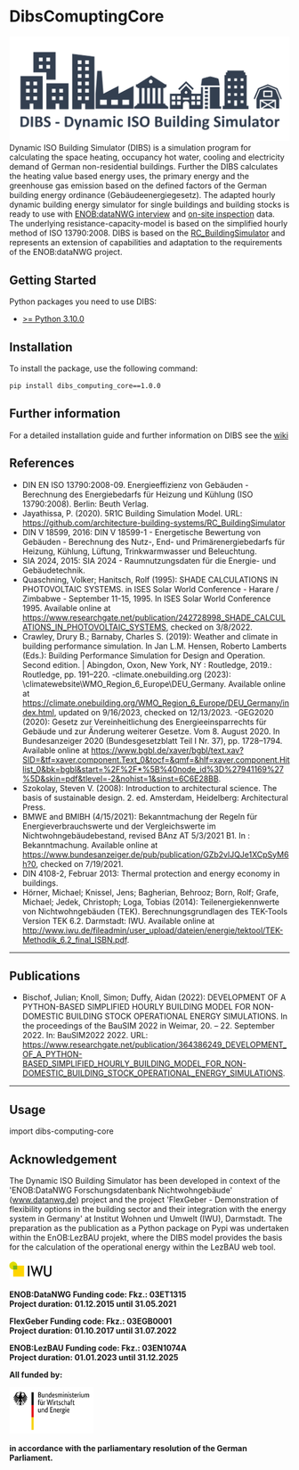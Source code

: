 # DibsComuptingCore
![DIBS_Logo](src/img/DIBS_Logo.png)
Dynamic ISO Building Simulator (DIBS) is a simulation program for calculating the space heating, occupancy hot water, cooling and electricity demand of German non-residential buildings. Further the DIBS calculates the heating value based energy uses, the primary energy and the greenhouse gas emission based on the defined factors of the German building energy ordinance (Gebäudeenergiegesetz). The adapted hourly dynamic building energy simulator for single buildings and building stocks is ready to use with [ENOB:dataNWG interview](https://www.datanwg.de/stichprobenerhebung/breitenerhebung) and [on-site inspection](https://www.datanwg.de/stichprobenerhebung/tiefenerhebung) data. The underlying resistance-capacity-model is based on the simplified hourly method of ISO 13790:2008. DIBS is based on the [RC_BuildingSimulator](https://github.com/architecture-building-systems/RC_BuildingSimulator) and represents an extension of capabilities and adaptation to the requirements of the ENOB:dataNWG project.

## Getting Started

Python packages you need to use DIBS:
- [>= Python 3.10.0](https://www.python.org/)

## Installation
To install the package, use the following command:

```bash
pip install dibs_computing_core==1.0.0
```

## Further information

For a detailed installation guide and further information on DIBS see the [wiki](https://github.com/IWUGERMANY/DibsCLI/wiki)

## References
- DIN EN ISO 13790:2008-09. Energieeffizienz von Gebäuden - Berechnung des Energiebedarfs für Heizung und Kühlung (ISO 13790:2008). Berlin: Beuth Verlag.
- Jayathissa, P. (2020). 5R1C Building Simulation Model. URL: https://github.com/architecture-building-systems/RC_BuildingSimulator  
- DIN V 18599, 2016: DIN V 18599-1 - Energetische Bewertung von Gebäuden - Berechnung des Nutz-, End- und Primärenergiebedarfs für Heizung, Kühlung, Lüftung, Trinkwarmwasser und Beleuchtung.
- SIA 2024, 2015: SIA 2024 - Raumnutzungsdaten für die Energie- und Gebäudetechnik.
- Quaschning, Volker; Hanitsch, Rolf (1995): SHADE CALCULATIONS IN PHOTOVOLTAIC SYSTEMS. in ISES Solar World Conference - Harare / Zimbabwe - September 11-15, 1995. In ISES Solar World Conference 1995. Available online at https://www.researchgate.net/publication/242728998_SHADE_CALCULATIONS_IN_PHOTOVOLTAIC_SYSTEMS, checked on 3/8/2022.
- Crawley, Drury B.; Barnaby, Charles S. (2019): Weather and climate in building performance simulation. In Jan L.M. Hensen, Roberto Lamberts (Eds.): Building Performance Simulation for Design and Operation. Second edition. | Abingdon, Oxon, New York, NY : Routledge, 2019.: Routledge, pp. 191–220.
-climate.onebuilding.org (2023): \climatewebsite\WMO_Region_6_Europe\DEU_Germany. Available online at https://climate.onebuilding.org/WMO_Region_6_Europe/DEU_Germany/index.html, updated on 9/16/2023, checked on 12/13/2023.
-GEG2020 (2020): Gesetz zur Vereinheitlichung des Energieeinsparrechts für Gebäude und zur Änderung weiterer Gesetze. Vom 8. August 2020. In Bundesanzeiger 2020 (Bundesgesetzblatt Teil I Nr. 37), pp. 1728–1794. Available online at https://www.bgbl.de/xaver/bgbl/text.xav?SID=&tf=xaver.component.Text_0&tocf=&qmf=&hlf=xaver.component.Hitlist_0&bk=bgbl&start=%2F%2F*%5B%40node_id%3D%27941169%27%5D&skin=pdf&tlevel=-2&nohist=1&sinst=6C6E28BB.
- Szokolay, Steven V. (2008): Introduction to architectural science. The basis of sustainable design. 2. ed. Amsterdam, Heidelberg: Architectural Press.
- BMWE and BMIBH (4/15/2021): Bekanntmachung der Regeln für Energieverbrauchswerte und der Vergleichswerte im Nichtwohngebäudebestand, revised BAnz AT 5/3/2021 B1. In : Bekanntmachung. Available online at https://www.bundesanzeiger.de/pub/publication/GZb2vlJQJe1XCpSyM6h?0, checked on 7/19/2021.
- DIN 4108-2, Februar 2013: Thermal protection and energy economy in buildings.
- Hörner, Michael; Knissel, Jens; Bagherian, Behrooz; Born, Rolf; Grafe, Michael; Jedek, Christoph; Loga, Tobias (2014): Teilenergiekennwerte von Nichtwohngebäuden (TEK). Berechnungsgrundlagen des TEK-Tools Version TEK 6.2. Darmstadt: IWU. Available online at http://www.iwu.de/fileadmin/user_upload/dateien/energie/tektool/TEK-Methodik_6.2_final_ISBN.pdf.


---

## Publications
- Bischof, Julian; Knoll, Simon; Duffy, Aidan (2022): DEVELOPMENT OF A PYTHON-BASED SIMPLIFIED HOURLY BUILDING MODEL FOR NON-DOMESTIC BUILDING STOCK OPERATIONAL ENERGY SIMULATIONS. In the proceedings of the BauSIM 2022 in Weimar, 20. – 22. September 2022. In: BauSIM2022 2022. URL: https://www.researchgate.net/publication/364386249_DEVELOPMENT_OF_A_PYTHON-BASED_SIMPLIFIED_HOURLY_BUILDING_MODEL_FOR_NON-DOMESTIC_BUILDING_STOCK_OPERATIONAL_ENERGY_SIMULATIONS.

---

## Usage

import dibs-computing-core

## Acknowledgement

The Dynamic ISO Building Simulator has been developed in context of the 'ENOB:DataNWG Forschungsdatenbank Nichtwohngebäude' (www.datanwg.de) project and the project 'FlexGeber - Demonstration of flexibility options in the building sector and their integration with the energy system in Germany' at Institut Wohnen und Umwelt (IWU), Darmstadt. The preparation as the publication as a Python package on Pypi was undertaken within the EnOB:LezBAU projekt, where the DIBS model provides the basis for the calculation of the operational energy within the LezBAU web tool.
<p float="left">
  <img src="src/img/IWU_Logo.PNG" width="15%" /> 
</p>  

<b>ENOB:DataNWG<b>
<b>Funding code:</b>  Fkz.: 03ET1315  
<b>Project duration:</b>  01.12.2015 until 31.05.2021

<b>FlexGeber<b>
<b>Funding code:</b>  Fkz.: 03EGB0001  
<b>Project duration:</b>  01.10.2017 until 31.07.2022

<b>ENOB:LezBAU<b>
<b>Funding code:</b>  Fkz.: 03EN1074A
</br><b>Project duration:</b>  01.01.2023 until 31.12.2025
  
<b>All funded by:</b> 
<p float="left">
  <img src="src/img/BMWi_Logo.png" width="30%" /> 
</p> 
in accordance with the parliamentary resolution of the German Parliament.

